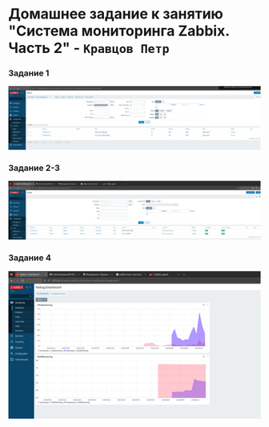 # Домашнее задание к занятию "Система мониторинга Zabbix. Часть 2" - `Кравцов Петр`

### Задание 1

![Мониторинг1](https://github.com/kravtsovpeter/netology-hw/blob/main/img/9_3_1.png)

### Задание 2-3

![Мониторинг1](https://github.com/kravtsovpeter/netology-hw/blob/main/img/9_3_2.png)

### Задание 4
![Мониторинг1](https://github.com/kravtsovpeter/netology-hw/blob/main/img/9_3_3.png)







